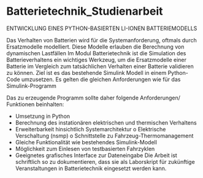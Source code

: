 # Batterietechnik_Studienarbeit
ENTWICKLUNG EINES PYTHON-BASIERTEN LI-IONEN BATTERIEMODELLS

Das Verhalten von Batterien wird für die Systemanforderung, oftmals durch Ersatzmodelle 
modelliert. Diese Modelle erlauben die Berechnung von dynamischen Lastfällen
Im Modul Batterietechnik ist die Simulation des Batterieverhaltens ein wichtiges Werkzeug, um 
die Ersatzmodelle einer Batterie im Vergleich zum tatsächlichen Verhalten einer Batterie 
validieren zu können. Ziel ist es das bestehende Simulink Modell in einem Python-Code 
umzusetzen. Es gelten die gleichen Anforderungen wie für das Simulink-Programm

Das zu erzeugende Programm sollte daher folgende Anforderungen/ Funktionen beinhalten:
- Umsetzung in Python
- Berechnung des instationären elektrischen und thermischen Verhaltens
- Erweiterbarkeit hinsichtlich Systemarchitektur
o Elektrische Verschaltung (nsmp)
o Schnittstelle zu Fahrzeug-Thermomanagement
- Gleiche Funktionalität wie bestehendes Simulink-Modell
- Möglichkeit zum Einlesen von testbasierten Fahrzyklen
- Geeignetes grafisches Interface zur Dateneingabe
Die Arbeit ist schriftlich so zu dokumentieren, dass sie als Laborskript für zukünftige 
Veranstaltungen in Batterietechnik eingesetzt werden kann.